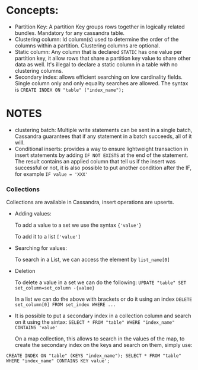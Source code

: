 # Concepts:
- Partition Key: A partition Key groups rows together in logically related bundles. Mandatory for any cassandra table.
- Clustering column: Id column(s) used to determine the order of the columns within a partition. Clustering columns are optional.
- Static column: Any column that is declared ``STATIC`` has one value per partition key, it allow rows that share a partition key value to share other data as well. It's illegal to declare a static column in a table with no clustering columns.
- Secondary index: allows efficient searching on low cardinality fields. Single column only and only equality searches are allowed. The syntax is 
``CREATE INDEX ON "table" ("index_name");``

# NOTES

- clustering batch: Multiple write statements can be sent in a single batch, Cassandra guarantees that if any statement in a batch succeeds, all of it will.
- Conditional inserts: provides a way to ensure lightweight transaction in insert statements by adding ``IF NOT EXISTS`` at the end of the statement. The result contains an applied column that tell us if the insert was successful or not, it is also possible to put another condition after the IF, for example ``IF value = 'XXX'``

### Collections
Collections are available in Cassandra, insert operations are upserts.
- Adding values:

	To add a value to a set we use the syntax ``{'value'}`` 

	To add it to a list ``['value']``
- Searching for values:

	To search in a List, we can access the element by ``list_name[0]``
- Deletion 

	To delete a value in a set we can do the following: ``UPDATE "table" SET set_column=set_column -{value}``

	In a list we can do the above with brackets or do it using an index ``DELETE set_column[0] FROM set_index WHERE ...``
- It is possible to put a secondary index in a collection column and search on it using the sintax:
``SELECT * FROM "table" WHERE "index_name" CONTAINS 'value'``

	On a map collection, this allows to search in the values of the map, to create the secondary index on the keys and search on them, simply use:

``
CREATE INDEX ON "table" (KEYS "index_name");
SELECT * FROM "table" WHERE "index_name" CONTAINS KEY value';
``

